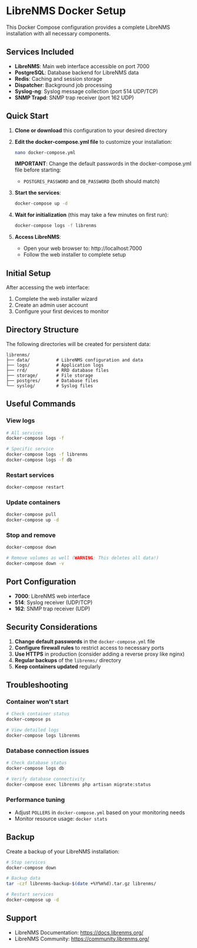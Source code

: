# LibreNMS Docker Setup

This Docker Compose configuration provides a complete LibreNMS installation with all necessary components.

## Services Included

- **LibreNMS**: Main web interface accessible on port 7000
- **PostgreSQL**: Database backend for LibreNMS data
- **Redis**: Caching and session storage
- **Dispatcher**: Background job processing
- **Syslog-ng**: Syslog message collection (port 514 UDP/TCP)
- **SNMP Trapd**: SNMP trap receiver (port 162 UDP)

## Quick Start

1. **Clone or download** this configuration to your desired directory

2. **Edit the docker-compose.yml file** to customize your installation:
   ```bash
   nano docker-compose.yml
   ```
   
   **IMPORTANT**: Change the default passwords in the docker-compose.yml file before starting:
   - `POSTGRES_PASSWORD` and `DB_PASSWORD` (both should match)

3. **Start the services**:
   ```bash
   docker-compose up -d
   ```

4. **Wait for initialization** (this may take a few minutes on first run):
   ```bash
   docker-compose logs -f librenms
   ```

5. **Access LibreNMS**:
   - Open your web browser to: http://localhost:7000
   - Follow the web installer to complete setup

## Initial Setup

After accessing the web interface:

1. Complete the web installer wizard
2. Create an admin user account
3. Configure your first devices to monitor

## Directory Structure

The following directories will be created for persistent data:
```
librenms/
├── data/          # LibreNMS configuration and data
├── logs/          # Application logs
├── rrd/           # RRD database files
├── storage/       # File storage
├── postgres/      # Database files
└── syslog/        # Syslog files
```

## Useful Commands

### View logs
```bash
# All services
docker-compose logs -f

# Specific service
docker-compose logs -f librenms
docker-compose logs -f db
```

### Restart services
```bash
docker-compose restart
```

### Update containers
```bash
docker-compose pull
docker-compose up -d
```

### Stop and remove
```bash
docker-compose down

# Remove volumes as well (WARNING: This deletes all data!)
docker-compose down -v
```

## Port Configuration

- **7000**: LibreNMS web interface
- **514**: Syslog receiver (UDP/TCP)
- **162**: SNMP trap receiver (UDP)

## Security Considerations

1. **Change default passwords** in the `docker-compose.yml` file
2. **Configure firewall rules** to restrict access to necessary ports
3. **Use HTTPS** in production (consider adding a reverse proxy like nginx)
4. **Regular backups** of the `librenms/` directory
5. **Keep containers updated** regularly

## Troubleshooting

### Container won't start
```bash
# Check container status
docker-compose ps

# View detailed logs
docker-compose logs librenms
```

### Database connection issues
```bash
# Check database status
docker-compose logs db

# Verify database connectivity
docker-compose exec librenms php artisan migrate:status
```

### Performance tuning
- Adjust `POLLERS` in `docker-compose.yml` based on your monitoring needs
- Monitor resource usage: `docker stats`

## Backup

Create a backup of your LibreNMS installation:
```bash
# Stop services
docker-compose down

# Backup data
tar -czf librenms-backup-$(date +%Y%m%d).tar.gz librenms/

# Restart services
docker-compose up -d
```

## Support

- LibreNMS Documentation: https://docs.librenms.org/
- LibreNMS Community: https://community.librenms.org/